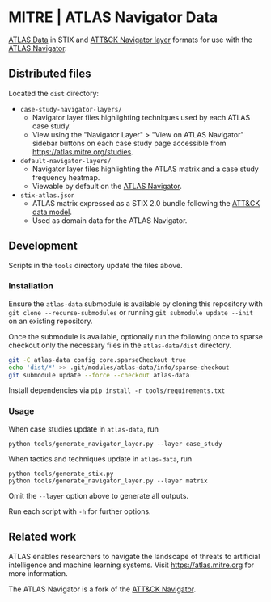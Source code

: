 # MITRE | ATLAS Navigator Data

[ATLAS Data](https://github.com/mitre-atlas/atlas-data) in STIX and [ATT&CK Navigator layer](https://github.com/mitre-attack/attack-navigator/tree/master/layers) formats for use with the [ATLAS Navigator](https://mitre-atlas.github.io/atlas-navigator/).

## Distributed files

Located the `dist` directory:

- `case-study-navigator-layers/`
    + Navigator layer files highlighting techniques used by each ATLAS case study.
    + View using the "Navigator Layer" > "View on ATLAS Navigator" sidebar buttons on each case study page accessible from https://atlas.mitre.org/studies.
- `default-navigator-layers/`
    + Navigator layer files highlighting the ATLAS matrix and a case study frequency heatmap.
    + Viewable by default on the [ATLAS Navigator](https://mitre-atlas.github.io/atlas-navigator/).
- `stix-atlas.json`
    + ATLAS matrix expressed as a STIX 2.0 bundle following the [ATT&CK data model](https://github.com/mitre/cti/blob/master/USAGE.md#the-attck-data-model).
    + Used as domain data for the ATLAS Navigator.

## Development

Scripts in the `tools` directory update the files above.

### Installation

Ensure the `atlas-data` submodule is available by cloning this repository with `git clone --recurse-submodules` or running `git submodule update --init` on an existing repository.

Once the submodule is available, optionally run the following once to sparse checkout only the necessary files in the `atlas-data/dist` directory.
```bash
git -C atlas-data config core.sparseCheckout true
echo 'dist/*' >> .git/modules/atlas-data/info/sparse-checkout
git submodule update --force --checkout atlas-data
```

Install dependencies via `pip install -r tools/requirements.txt`

### Usage

When case studies update in `atlas-data`, run
```
python tools/generate_navigator_layer.py --layer case_study
```

When tactics and techniques update in `atlas-data`, run
```
python tools/generate_stix.py
python tools/generate_navigator_layer.py --layer matrix
```
Omit the `--layer` option above to generate all outputs.

Run each script with `-h` for further options.

## Related work

ATLAS enables researchers to navigate the landscape of threats to artificial intelligence and machine learning systems.  Visit https://atlas.mitre.org for more information.

The ATLAS Navigator is a fork of the [ATT&CK Navigator](https://mitre-attack.github.io/attack-navigator/).
